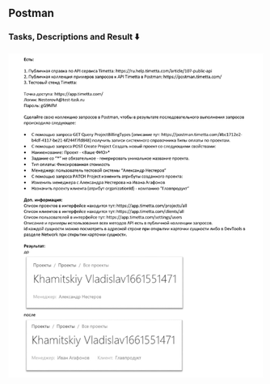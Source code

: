 ## Postman
### Tasks, Descriptions and Result :arrow_down:
![Image alt](https://github.com/khamitskiy-vlad/Postman/blob/main/Tasks%20and%20Descriptions.png)
